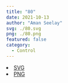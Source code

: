 ```yaml
---
title: "80"
date: 2021-10-13
author: "Aman Seelay"
svg: ./80.svg
png: ./80.png
featured: false
category:
  - Control
---
```


<li><a href="./80.svg" download className="btn-svg">SVG</a></li>
<li><a href="./80.png" download className="btn-png">PNG</a></li>
